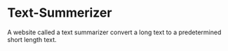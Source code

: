 # Text-Summerizer
A website called a text summarizer convert a long text to a predetermined short length text.
